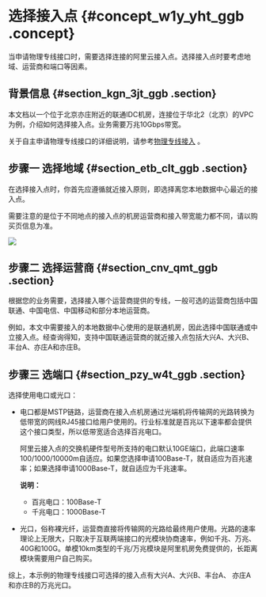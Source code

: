 # 选择接入点 {#concept_w1y_yht_ggb .concept}

当申请物理专线接口时，需要选择连接的阿里云接入点。选择接入点时要考虑地域、运营商和端口等因素。

## 背景信息 {#section_kgn_3jt_ggb .section}

本文档以一个位于北京亦庄附近的联通IDC机房，连接位于华北2（北京）的VPC为例，介绍如何选择接入点。业务需要万兆10Gbps带宽。

关于自主申请物理专线接口的详细说明，请参考[物理专线接入](intl.zh-CN/快速入门/物理专线接入.md#) 。

## 步骤一 选择地域 {#section_etb_clt_ggb .section}

在选择接入点时，你首先应遵循就近接入原则，即选择离您本地数据中心最近的接入点。

需要注意的是位于不同地点的接入点的机房运营商和接入带宽能力都不同，请以购买页信息为准。

![](http://static-aliyun-doc.oss-cn-hangzhou.aliyuncs.com/assets/img/83760/156112867935455_zh-CN.png)

## 步骤二 选择运营商 {#section_cnv_qmt_ggb .section}

根据您的业务需要，选择接入哪个运营商提供的专线，一般可选的运营商包括中国联通、中国电信、中国移动和部分本地运营商。

例如，本文中需要接入的本地数据中心使用的是联通机房，因此选择中国联通或中立接入点。经查询得知，支持中国联通运营商的就近接入点包括大兴A、大兴B、丰台A、亦庄A和亦庄B。

## 步骤三 选端口 {#section_pzy_w4t_ggb .section}

选择使用电口或光口：

-   电口都是MSTP链路，运营商在接入点机房通过光端机将传输网的光路转换为低带宽的网线RJ45接口给用户使用的。行业标准就是百兆以下速率都会提供这个接口类型，所以低带宽适合选择百兆电口。

    阿里云接入点的交换机硬件型号所支持的电口默认10GE端口，此端口速率100/1000/10000m自适应。如果您选择申请100Base-T，就自适应为百兆速率；如果选择申请1000Base-T，就自适应为千兆速率。

    **说明：** 

    -   百兆电口：100Base-T
    -   千兆电口：1000Base-T
-   光口，俗称裸光纤，运营商直接将传输网的光路给最终用户使用。光路的速率理论上无限大，只取决于互联两端接口的光模块协商速率，例如千兆、万兆、40G和100G。单模10km类型的千兆/万兆模块是阿里机房免费提供的，长距离模块需要用户自己购买。


综上，本示例的物理专线接口可选择的接入点有大兴A、大兴B、丰台A、 亦庄A和亦庄B的万兆光口。

